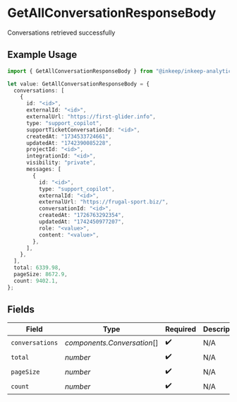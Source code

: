 # GetAllConversationResponseBody

Conversations retrieved successfully

## Example Usage

```typescript
import { GetAllConversationResponseBody } from "@inkeep/inkeep-analytics/models/operations";

let value: GetAllConversationResponseBody = {
  conversations: [
    {
      id: "<id>",
      externalId: "<id>",
      externalUrl: "https://first-glider.info",
      type: "support_copilot",
      supportTicketConversationId: "<id>",
      createdAt: "1734533724661",
      updatedAt: "1742390085228",
      projectId: "<id>",
      integrationId: "<id>",
      visibility: "private",
      messages: [
        {
          id: "<id>",
          type: "support_copilot",
          externalId: "<id>",
          externalUrl: "https://frugal-sport.biz/",
          conversationId: "<id>",
          createdAt: "1726763292354",
          updatedAt: "1742450977207",
          role: "<value>",
          content: "<value>",
        },
      ],
    },
  ],
  total: 6339.98,
  pageSize: 8672.9,
  count: 9402.1,
};
```

## Fields

| Field                       | Type                        | Required                    | Description                 |
| --------------------------- | --------------------------- | --------------------------- | --------------------------- |
| `conversations`             | *components.Conversation*[] | :heavy_check_mark:          | N/A                         |
| `total`                     | *number*                    | :heavy_check_mark:          | N/A                         |
| `pageSize`                  | *number*                    | :heavy_check_mark:          | N/A                         |
| `count`                     | *number*                    | :heavy_check_mark:          | N/A                         |